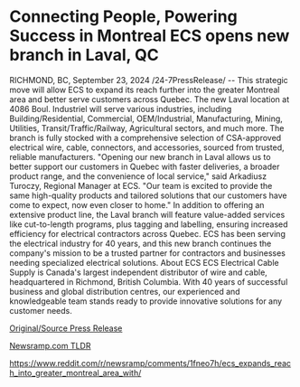 # Connecting People, Powering Success in Montreal ECS opens new branch in Laval, QC

RICHMOND, BC, September 23, 2024 /24-7PressRelease/ -- This strategic move will allow ECS to expand its reach further into the greater Montreal area and better serve customers across Quebec.  The new Laval location at 4086 Boul. Industriel will serve various industries, including Building/Residential, Commercial, OEM/Industrial, Manufacturing, Mining, Utilities, Transit/Traffic/Railway, Agricultural sectors, and much more. The branch is fully stocked with a comprehensive selection of CSA-approved electrical wire, cable, connectors, and accessories, sourced from trusted, reliable manufacturers.  "Opening our new branch in Laval allows us to better support our customers in Quebec with faster deliveries, a broader product range, and the convenience of local service," said Arkadiusz Turoczy, Regional Manager at ECS. "Our team is excited to provide the same high-quality products and tailored solutions that our customers have come to expect, now even closer to home."  In addition to offering an extensive product line, the Laval branch will feature value-added services like cut-to-length programs, plus tagging and labelling, ensuring increased efficiency for electrical contractors across Quebec.  ECS has been serving the electrical industry for 40 years, and this new branch continues the company's mission to be a trusted partner for contractors and businesses needing specialized electrical solutions.  About ECS  ECS Electrical Cable Supply is Canada's largest independent distributor of wire and cable, headquartered in Richmond, British Columbia. With 40 years of successful business and global distribution centres, our experienced and knowledgeable team stands ready to provide innovative solutions for any customer needs. 

[Original/Source Press Release](https://www.24-7pressrelease.com/press-release/514561/connecting-people-powering-success-in-montreal-ecs-opens-new-branch-in-laval-qc)
                    

[Newsramp.com TLDR](None) 

https://www.reddit.com/r/newsramp/comments/1fneo7h/ecs_expands_reach_into_greater_montreal_area_with/